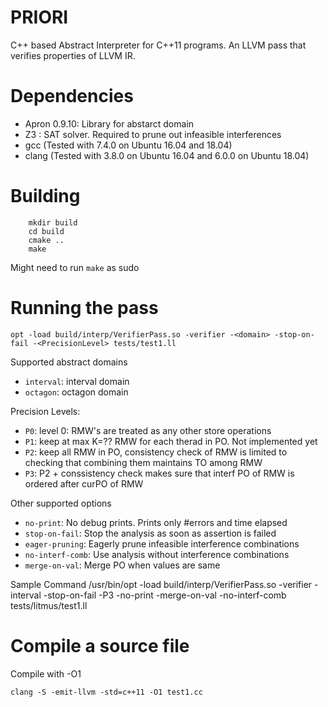 # PRIORI
C++ based Abstract Interpreter for C++11 programs. An LLVM pass that verifies properties of LLVM IR.

# Dependencies
- Apron 0.9.10: Library for abstarct domain
- Z3 : SAT solver. Required to prune out infeasible interferences
- gcc (Tested with 7.4.0 on Ubuntu 16.04 and 18.04)
- clang (Tested with 3.8.0 on Ubuntu 16.04 and 6.0.0 on Ubuntu 18.04)

# Building
```
    mkdir build
    cd build
    cmake ..
    make
```
Might need to run ```make``` as sudo

# Running the pass
```
opt -load build/interp/VerifierPass.so -verifier -<domain> -stop-on-fail -<PrecisionLevel> tests/test1.ll
```
Supported abstract domains
- ```interval```: interval domain
- ```octagon```: octagon domain

Precision Levels:
- ```P0```: level 0: RMW's are treated as any other store operations
- ```P1```: keep at max K=?? RMW for each therad in PO. Not implemented yet
- ```P2```: keep all RMW in PO, consistency check of RMW is limited  to checking that combining them maintains TO among RMW
- ```P3```: P2 + conssistency check makes sure that interf PO of RMW is ordered after curPO of RMW

Other supported options
- ```no-print```: No debug prints. Prints only #errors and time elapsed
- ```stop-on-fail```: Stop the analysis as soon as assertion is failed
- ```eager-pruning```: Eagerly prune infeasible interference combinations
- ```no-interf-comb```: Use analysis without interference combinations
- ```merge-on-val```: Merge PO when values are same

Sample Command
/usr/bin/opt -load build/interp/VerifierPass.so -verifier -interval -stop-on-fail -P3 -no-print -merge-on-val -no-interf-comb tests/litmus/test1.ll

# Compile a source file
Compile with -O1
```
clang -S -emit-llvm -std=c++11 -O1 test1.cc
```

